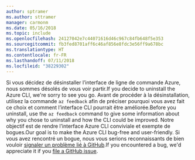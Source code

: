 ```yaml
---
author: sptramer
ms.author: sttramer
manager: carmonm
ms.date: 05/16/2018
ms.topic: include
ms.openlocfilehash: 24127042e7c44071616d46c967c84fb648f5e353
ms.sourcegitcommit: fb3fed8701aff6c46af856e8fdc3e56ff9a678bc
ms.translationtype: HT
ms.contentlocale: fr-FR
ms.lasthandoff: 07/11/2018
ms.locfileid: "38229302"
---
```

<span data-ttu-id="208e9-101">Si vous décidez de désinstaller l’interface de ligne de commande Azure, nous sommes désolés de vous voir partir.</span><span class="sxs-lookup"><span data-stu-id="208e9-101">If you decide to uninstall the Azure CLI, we're sorry to see you go.</span></span> <span data-ttu-id="208e9-102">Avant de procéder à la désinstallation, utilisez la commande `az feedback` afin de préciser pourquoi vous avez fait ce choix et comment l’interface CLI pourrait être améliorée.</span><span class="sxs-lookup"><span data-stu-id="208e9-102">Before you uninstall, use the `az feedback` command to give some information about why you chose to uninstall and how the CLI could be improved.</span></span> <span data-ttu-id="208e9-103">Notre objectif est de rendre l’interface Azure CLI conviviale et exempte de bogues.</span><span class="sxs-lookup"><span data-stu-id="208e9-103">Our goal is to make the Azure CLI bug-free and user-friendly.</span></span> <span data-ttu-id="208e9-104">Si vous avez rencontré un bogue, nous vous serions reconnaissants de bien vouloir [signaler un problème lié à GitHub](https://github.com/Azure/azure-cli/issues).</span><span class="sxs-lookup"><span data-stu-id="208e9-104">If you encountered a bug, we'd appreciate it if you [file a GitHub issue](https://github.com/Azure/azure-cli/issues).</span></span>
